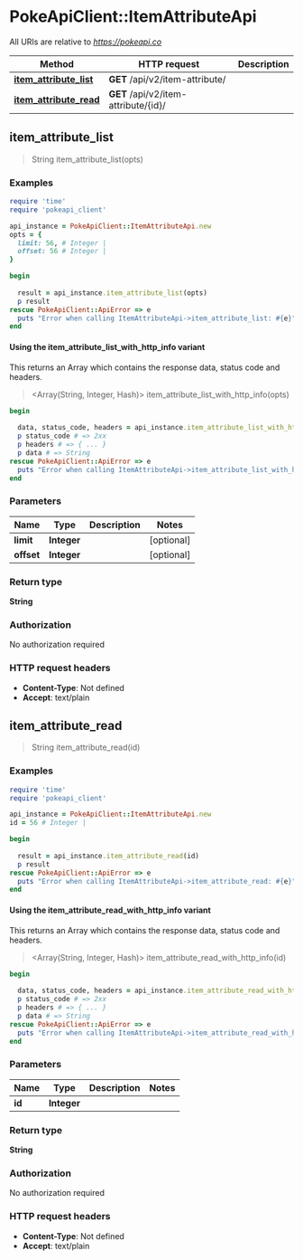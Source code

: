 # PokeApiClient::ItemAttributeApi

All URIs are relative to *https://pokeapi.co*

| Method | HTTP request | Description |
| ------ | ------------ | ----------- |
| [**item_attribute_list**](ItemAttributeApi.md#item_attribute_list) | **GET** /api/v2/item-attribute/ |  |
| [**item_attribute_read**](ItemAttributeApi.md#item_attribute_read) | **GET** /api/v2/item-attribute/{id}/ |  |


## item_attribute_list

> String item_attribute_list(opts)



### Examples

```ruby
require 'time'
require 'pokeapi_client'

api_instance = PokeApiClient::ItemAttributeApi.new
opts = {
  limit: 56, # Integer | 
  offset: 56 # Integer | 
}

begin
  
  result = api_instance.item_attribute_list(opts)
  p result
rescue PokeApiClient::ApiError => e
  puts "Error when calling ItemAttributeApi->item_attribute_list: #{e}"
end
```

#### Using the item_attribute_list_with_http_info variant

This returns an Array which contains the response data, status code and headers.

> <Array(String, Integer, Hash)> item_attribute_list_with_http_info(opts)

```ruby
begin
  
  data, status_code, headers = api_instance.item_attribute_list_with_http_info(opts)
  p status_code # => 2xx
  p headers # => { ... }
  p data # => String
rescue PokeApiClient::ApiError => e
  puts "Error when calling ItemAttributeApi->item_attribute_list_with_http_info: #{e}"
end
```

### Parameters

| Name | Type | Description | Notes |
| ---- | ---- | ----------- | ----- |
| **limit** | **Integer** |  | [optional] |
| **offset** | **Integer** |  | [optional] |

### Return type

**String**

### Authorization

No authorization required

### HTTP request headers

- **Content-Type**: Not defined
- **Accept**: text/plain


## item_attribute_read

> String item_attribute_read(id)



### Examples

```ruby
require 'time'
require 'pokeapi_client'

api_instance = PokeApiClient::ItemAttributeApi.new
id = 56 # Integer | 

begin
  
  result = api_instance.item_attribute_read(id)
  p result
rescue PokeApiClient::ApiError => e
  puts "Error when calling ItemAttributeApi->item_attribute_read: #{e}"
end
```

#### Using the item_attribute_read_with_http_info variant

This returns an Array which contains the response data, status code and headers.

> <Array(String, Integer, Hash)> item_attribute_read_with_http_info(id)

```ruby
begin
  
  data, status_code, headers = api_instance.item_attribute_read_with_http_info(id)
  p status_code # => 2xx
  p headers # => { ... }
  p data # => String
rescue PokeApiClient::ApiError => e
  puts "Error when calling ItemAttributeApi->item_attribute_read_with_http_info: #{e}"
end
```

### Parameters

| Name | Type | Description | Notes |
| ---- | ---- | ----------- | ----- |
| **id** | **Integer** |  |  |

### Return type

**String**

### Authorization

No authorization required

### HTTP request headers

- **Content-Type**: Not defined
- **Accept**: text/plain

